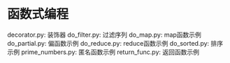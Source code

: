 # 函数式编程
decorator.py: 装饰器
do_filter.py: 过滤序列
do_map.py: map函数示例
do_partial.py: 偏函数示例
do_reduce.py: reduce函数示例
do_sorted.py: 排序示例
prime_numbers.py: 匿名函数示例
return_func.py: 返回函数示例
